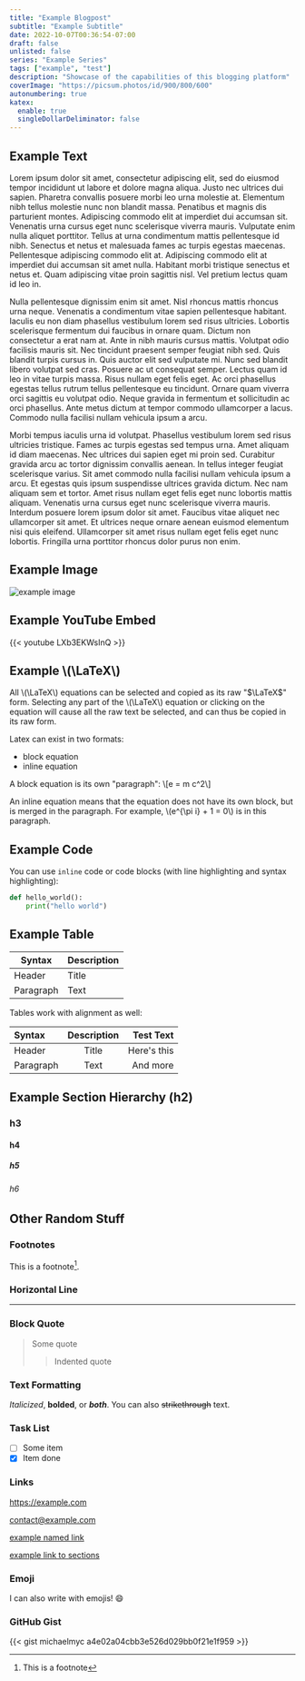 ```yaml
---
title: "Example Blogpost"
subtitle: "Example Subtitle"
date: 2022-10-07T00:36:54-07:00
draft: false
unlisted: false
series: "Example Series"
tags: ["example", "test"]
description: "Showcase of the capabilities of this blogging platform"
coverImage: "https://picsum.photos/id/900/800/600"
autonumbering: true
katex:
  enable: true
  singleDollarDeliminator: false
---
```


## Example Text

Lorem ipsum dolor sit amet, consectetur adipiscing elit, sed do eiusmod tempor incididunt ut labore et dolore magna aliqua. Justo nec ultrices dui sapien. Pharetra convallis posuere morbi leo urna molestie at. Elementum nibh tellus molestie nunc non blandit massa. Penatibus et magnis dis parturient montes. Adipiscing commodo elit at imperdiet dui accumsan sit. Venenatis urna cursus eget nunc scelerisque viverra mauris. Vulputate enim nulla aliquet porttitor. Tellus at urna condimentum mattis pellentesque id nibh. Senectus et netus et malesuada fames ac turpis egestas maecenas. Pellentesque adipiscing commodo elit at. Adipiscing commodo elit at imperdiet dui accumsan sit amet nulla. Habitant morbi tristique senectus et netus et. Quam adipiscing vitae proin sagittis nisl. Vel pretium lectus quam id leo in.

Nulla pellentesque dignissim enim sit amet. Nisl rhoncus mattis rhoncus urna neque. Venenatis a condimentum vitae sapien pellentesque habitant. Iaculis eu non diam phasellus vestibulum lorem sed risus ultricies. Lobortis scelerisque fermentum dui faucibus in ornare quam. Dictum non consectetur a erat nam at. Ante in nibh mauris cursus mattis. Volutpat odio facilisis mauris sit. Nec tincidunt praesent semper feugiat nibh sed. Quis blandit turpis cursus in. Quis auctor elit sed vulputate mi. Nunc sed blandit libero volutpat sed cras. Posuere ac ut consequat semper. Lectus quam id leo in vitae turpis massa. Risus nullam eget felis eget. Ac orci phasellus egestas tellus rutrum tellus pellentesque eu tincidunt. Ornare quam viverra orci sagittis eu volutpat odio. Neque gravida in fermentum et sollicitudin ac orci phasellus. Ante metus dictum at tempor commodo ullamcorper a lacus. Commodo nulla facilisi nullam vehicula ipsum a arcu.

Morbi tempus iaculis urna id volutpat. Phasellus vestibulum lorem sed risus ultricies tristique. Fames ac turpis egestas sed tempus urna. Amet aliquam id diam maecenas. Nec ultrices dui sapien eget mi proin sed. Curabitur gravida arcu ac tortor dignissim convallis aenean. In tellus integer feugiat scelerisque varius. Sit amet commodo nulla facilisi nullam vehicula ipsum a arcu. Et egestas quis ipsum suspendisse ultrices gravida dictum. Nec nam aliquam sem et tortor. Amet risus nullam eget felis eget nunc lobortis mattis aliquam. Venenatis urna cursus eget nunc scelerisque viverra mauris. Interdum posuere lorem ipsum dolor sit amet. Faucibus vitae aliquet nec ullamcorper sit amet. Et ultrices neque ornare aenean euismod elementum nisi quis eleifend. Ullamcorper sit amet risus nullam eget felis eget nunc lobortis. Fringilla urna porttitor rhoncus dolor purus non enim.

## Example Image

![example image](https://picsum.photos/id/900/800/600 "example image title")

## Example YouTube Embed

{{< youtube LXb3EKWsInQ >}}

## Example \\(\LaTeX\\)

All \\(\LaTeX\\) equations can be selected and copied as its raw "$\LaTeX$" form. Selecting any part of the \\(\LaTeX\\) equation or clicking on the equation will cause all the raw text be selected, and can thus be copied in its raw form. 

Latex can exist in two formats: 

- block equation
- inline equation

A block equation is its own "paragraph": 
\\[e = m c^2\\]

An inline equation means that the equation does not have its own block, but is merged in the paragraph. For example, \\(e^{\pi i} + 1 = 0\\) is in this paragraph. 

## Example Code

You can use `inline` code or code blocks (with line highlighting and syntax highlighting):

```py {hl_lines=[2], linenos=inline}
def hello_world():
    print("hello world")
```

## Example Table

| Syntax      | Description |
| ----------- | ----------- |
| Header      | Title       |
| Paragraph   | Text        |

Tables work with alignment as well:

| Syntax      | Description | Test Text     |
| :---        |    :----:   |          ---: |
| Header      | Title       | Here's this   |
| Paragraph   | Text        | And more      |

## Example Section Hierarchy (h2)
### h3
#### h4
##### h5
###### h6

## Other Random Stuff

### Footnotes

This is a footnote[^1].

[^1]: This is a footnote

### Horizontal Line

---

### Block Quote

> Some quote
> > Indented quote

### Text Formatting

*Italicized*, **bolded**, or ***both***. You can also ~~strikethrough~~ text. 

### Task List

- [ ] Some item
- [x] Item done

### Links

<https://example.com>

<contact@example.com>

[example named link](https://example.com)

[example link to sections](#example-latex)

### Emoji

I can also write with emojis! :smile:

### GitHub Gist

{{< gist michaelmyc a4e02a04cbb3e526d029bb0f21e1f959 >}}